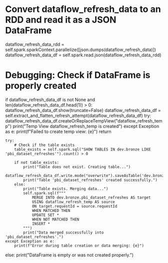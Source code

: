 # Convert dataflow_refresh_data to an RDD and read it as a JSON DataFrame
dataflow_refresh_data_rdd = self.spark.sparkContext.parallelize([json.dumps(dataflow_refresh_data)])
dataflow_refresh_data_df = self.spark.read.json(dataflow_refresh_data_rdd)

# Debugging: Check if DataFrame is properly created
if dataflow_refresh_data_df is not None and len(dataflow_refresh_data_df.head(1)) > 0:
    dataflow_refresh_data_df.show(truncate=False)
    dataflow_refresh_data_df = self.extract_and_flatten_refresh_attempt(dataflow_refresh_data_df)
    try:
        dataflow_refresh_data_df.createOrReplaceTempView("dataflow_refresh_temp")
        print("Temp View dataflow_refresh_temp is created")
    except Exception as e:
        print(f"Failed to create temp view: {e}")
        return

    try:
        # Check if the table exists
        table_exists = self.spark.sql("SHOW TABLES IN dev.bronze LIKE 'pbi_dataset_refreshes'").count() > 0

        if not table_exists:
            print("Table does not exist. Creating table...")
            dataflow_refresh_data_df.write.mode("overwrite").saveAsTable('dev.bronze.pbi_dataset_refreshes')
            print("Table 'pbi_dataset_refreshes' created successfully.")
        else:
            print("Table exists. Merging data...")
            self.spark.sql(f"""
                MERGE INTO dev.bronze.pbi_dataset_refreshes AS target
                USING dataflow_refresh_temp AS source
                ON target.requestId = source.requestId  
                WHEN MATCHED THEN
                UPDATE SET *
                WHEN NOT MATCHED THEN
                INSERT *
            """)
            print("Data merged successfully into 'pbi_dataset_refreshes'.")
    except Exception as e:
        print(f"Error during table creation or data merging: {e}")
else:
    print("DataFrame is empty or was not created properly.")
